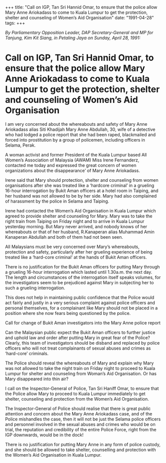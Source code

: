 +++ 
title: "Call on IGP, Tan Sri Hannid Omar, to ensure that the police allow Mary Anne Ariokadass to come to Kuala Lumpur to get the protection, shelter and counseling of Women’s Aid Organisation"
date: "1991-04-28"
tags:
+++

_By Parliamentary Opposition Leader, DAP Secretary-General and MP for Tanjung, Kim Kit Siang, in Petaling Jaya on Sunday, April 28, 1991:_

# Call on IGP, Tan Sri Hannid Omar, to ensure that the police allow Mary Anne Ariokadass to come to Kuala Lumpur to get the protection, shelter and counseling of Women’s Aid Organisation

I am very concerned about the whereabouts and safety of Mary Anne Ariokadass alias Siti Khadijah Mary Anne Abdullah, 30, wife of a detective who had lodged a police report that she had been raped, blackmailed and forced into prostitution by a group of policemen, including officers in Selama, Perak.</u>

A woman activist and former President of the Kuala Lumpur based All Women’s Association of Malaysia (AWAM) Miss Irene Fernanderz, contacted me today and expressed the great concern of women organizations about the disappearance’ of Mary Anne Ariokadass.

Irene said that Mary should protection, shelter and counseling from women organisations after she was treated like a ‘hardcore criminal’ in a grueling 16-hour interrogation by Bukit Aman officers at a hotel room in Taiping, and her husband was not allowed to be by her side. Mary had also complained of harassment by the police in Selama and Taiping.

Irene had contacted the Women’s Aid Organisation in Kuala Lumpur which agreed to provide shelter and counseling for Mary. Mary was to take the right train from Taiping on Friday night and to arrive in Kuala Lumpur yesterday morning. But Mary never arrived, and nobody knows of her whereabouts or that of her husband, R.Kanaperan alias Muhammad Amin Kanaperan Abdullah and both of them had not been seen.

All Malaysians must be very concerned over Mary’s whereabouts, protection and safety, particularly after her grueling experience of being treated like a ‘hard-core criminal’ at the hands of Bukit Aman officers.

There is no justification for the Bukit Aman officers for putting Mary through a grueling 16-hour interrogation which lasted until 1.30a.m. the next day. The length and circumstances of the interrogation itself speaks volumes, for the investigators seem to be prejudiced against Mary in subjecting her to such a grueling interrogation.

This does not help in maintaining public confidence that the Police would act fairly and justly in a very serious complaint against police officers and personal themselves, for a complainant like Mary should not be placed in a position where she now fears being questioned by the police.

Call for change of Bukit Aman investigators into the Mary Anne police report

Can the Malaysian public expect the Bukit Aman officers to further justice and uphold law and order after putting Mary in great fear of the Police? Clearly, this team of investigators should be disband and replaced by police officers who will not treat complainants of sexual abuses and crimes as ‘hard-core’ criminals.

The Police should reveal the whereabouts of Mary and explain why Mary was not allowed to take the night train on Friday night to proceed to Kuala Lumpur for shelter and counseling from Woman’s Aid Organisation. Or has Mary disappeared into thin air?

I call on the Inspector-General of Police, Tan Sri Haniff Omar, to ensure that the Police allow Mary to proceed to Kuala Lumpur immediately to get shelter, counseling and protection from the Women’s Aid Organisation. 

The Inspector-General of Police should realise that there is great public attention and concern about the Mary Anne Ariokadass case, and of the Police mishandles the case, then it will not be just the Selama police officers and personnel involved in the sexual abuses and crimes who would be on trial, the reputation and credibility of the entire Police Force, right from the IGP downwards, would be in the dock!

There is no justification for putting Mary Anne in any form of police custody, and she should be allowed to take shelter, counselling and protection with the Women’s Aid Organisation in Kuala Lumpur.
 
